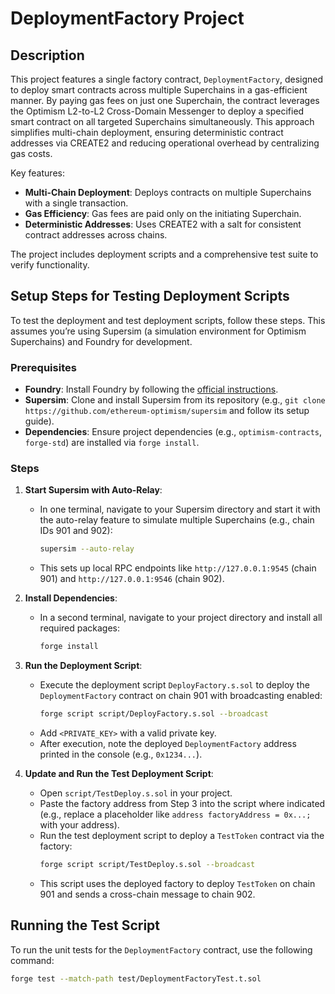 # DeploymentFactory Project

## Description
This project features a single factory contract, `DeploymentFactory`, designed to deploy smart contracts across multiple Superchains in a gas-efficient manner. By paying gas fees on just one Superchain, the contract leverages the Optimism L2-to-L2 Cross-Domain Messenger to deploy a specified smart contract on all targeted Superchains simultaneously. This approach simplifies multi-chain deployment, ensuring deterministic contract addresses via CREATE2 and reducing operational overhead by centralizing gas costs.

Key features:
- **Multi-Chain Deployment**: Deploys contracts on multiple Superchains with a single transaction.
- **Gas Efficiency**: Gas fees are paid only on the initiating Superchain.
- **Deterministic Addresses**: Uses CREATE2 with a salt for consistent contract addresses across chains.

The project includes deployment scripts and a comprehensive test suite to verify functionality.

## Setup Steps for Testing Deployment Scripts

To test the deployment and test deployment scripts, follow these steps. This assumes you’re using Supersim (a simulation environment for Optimism Superchains) and Foundry for development.

### Prerequisites
- **Foundry**: Install Foundry by following the [official instructions](https://book.getfoundry.sh/getting-started/installation).
- **Supersim**: Clone and install Supersim from its repository (e.g., `git clone https://github.com/ethereum-optimism/supersim` and follow its setup guide).
- **Dependencies**: Ensure project dependencies (e.g., `optimism-contracts`, `forge-std`) are installed via `forge install`.

### Steps
1. **Start Supersim with Auto-Relay**:
   - In one terminal, navigate to your Supersim directory and start it with the auto-relay feature to simulate multiple Superchains (e.g., chain IDs 901 and 902):
     ```bash
     supersim --auto-relay
     ```
   - This sets up local RPC endpoints like `http://127.0.0.1:9545` (chain 901) and `http://127.0.0.1:9546` (chain 902).

2. **Install Dependencies**:
   - In a second terminal, navigate to your project directory and install all required packages:
     ```bash
     forge install
     ```

3. **Run the Deployment Script**:
   - Execute the deployment script `DeployFactory.s.sol` to deploy the `DeploymentFactory` contract on chain 901 with broadcasting enabled:
     ```bash
     forge script script/DeployFactory.s.sol --broadcast
     ```
   - Add `<PRIVATE_KEY>` with a valid private key.
   - After execution, note the deployed `DeploymentFactory` address printed in the console (e.g., `0x1234...`).

4. **Update and Run the Test Deployment Script**:
   - Open `script/TestDeploy.s.sol` in your project.
   - Paste the factory address from Step 3 into the script where indicated (e.g., replace a placeholder like `address factoryAddress = 0x...;` with your address).
   - Run the test deployment script to deploy a `TestToken` contract via the factory:
     ```bash
     forge script script/TestDeploy.s.sol --broadcast
     ```
   - This script uses the deployed factory to deploy `TestToken` on chain 901 and sends a cross-chain message to chain 902.

## Running the Test Script

To run the unit tests for the `DeploymentFactory` contract, use the following command:

```bash
forge test --match-path test/DeploymentFactoryTest.t.sol

